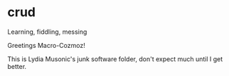# crud
Learning, fiddling, messing

Greetings Macro-Cozmoz!

This is Lydia Musonic's junk software folder, don't expect much until I get better.
